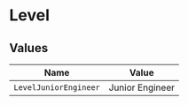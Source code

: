 # Level


## Values

| Name                  | Value                 |
| --------------------- | --------------------- |
| `LevelJuniorEngineer` | Junior Engineer       |